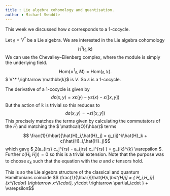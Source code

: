 ```yaml
---
title : Lie algebra cohomology and quantisation.
author : Michael Swaddle
---
```


This week we discussed how $\varepsilon$ corresponds to a 1-cocycle.

Let $\mathfrak{g} = V^*$ be a Lie algebra. We are interested in the Lie algebra cohomology
$$H^1( \mathfrak{g}, \mathbf{k} )$$
We can use the Chevalley–Eilenberg complex, where the module is simply the underlying field.
$$\mathrm{Hom}(\wedge^1 \mathfrak{g},M) = \mathrm{Hom}(\mathfrak{g},\mathbb{k}).$$
$ V^* \rightarrow \mathbb{k}$ is $V$. So $\varepsilon$ is a 1-cocycle.

The derivative of a 1-cocycle is given by
$$d \varepsilon(x,y) = x \varepsilon(y) - y \varepsilon(x) -\varepsilon([x,y])$$
But the action of $\mathbb{k}$ is trivial so this reduces to 
$$ d \varepsilon(x,y) = -\varepsilon([x,y])$$
This precisely matches the terms given by calculating the commutators of the $\hat{H}_i$ and matching the $ \mathcal{O}(\hbar)$ terms 
$$ \frac{1}{\hbar}[\hat{H}_i,\hat{H}_j] = g_{ij}^k\hat{H}_k + c(\hat{H}_i,\hat{H}_j)$$
which gave $ 2(a_{irs} c_j^{rs} - a_{jrs} c_i^{rs} ) = g_{ik}^{k} \varepsilon $. Further $c(\hat{H}_i,\hat{H}_j)) = 0$ so this is a trivial extension. Note that the purpose was to choose $\varepsilon_k$ such that the equation with the $a$ and $c$ tensors hold.

This is so the Lie algebra structure of the classical and quantum Hamiltonians coincide
$$ \frac{1}{\hbar}[\hat{H}_i,\hat{H}_j] = \{ H_i,H_j}|_{x^{\cdot} \rightarrow x^{\cdot}, y_\cdot \rightarrow \partial_\cdot } + \varepsilon$$